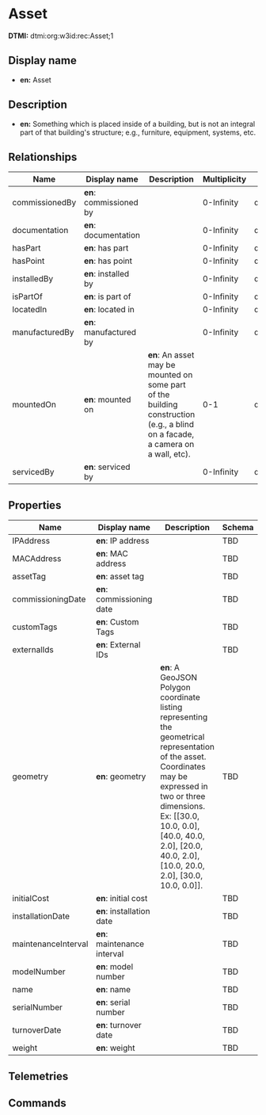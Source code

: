# Asset
**DTMI:** dtmi:org:w3id:rec:Asset;1
## Display name
- **en:** Asset
## Description
- **en:** Something which is placed inside of a building, but is not an integral part of that building's structure; e.g., furniture, equipment, systems, etc.
## Relationships
|Name|Display name|Description|Multiplicity|Target|Properties|
|-|-|-|-|-|-|
|commissionedBy|**en**: commissioned by||0-Infinity|dtmi:org:w3id:rec:Agent;1|
|documentation|**en**: documentation||0-Infinity|dtmi:org:w3id:rec:Document;1|
|hasPart|**en**: has part||0-Infinity|dtmi:org:w3id:rec:Asset;1|
|hasPoint|**en**: has point||0-Infinity|dtmi:org:brickschema:schema:Brick:Point;1|
|installedBy|**en**: installed by||0-Infinity|dtmi:org:w3id:rec:Agent;1|
|isPartOf|**en**: is part of||0-Infinity|dtmi:org:w3id:rec:Asset;1|
|locatedIn|**en**: located in||0-Infinity|dtmi:org:w3id:rec:Space;1|
|manufacturedBy|**en**: manufactured by||0-Infinity|dtmi:org:w3id:rec:Agent;1|
|mountedOn|**en**: mounted on|**en**: An asset may be mounted on some part of the building construction (e.g., a blind on a facade, a camera on a wall, etc).|0-1|dtmi:org:w3id:rec:BuildingElement;1|
|servicedBy|**en**: serviced by||0-Infinity|dtmi:org:w3id:rec:Agent;1|
## Properties
|Name|Display name|Description|Schema|Writeable|
|-|-|-|-|-|
|IPAddress|**en**: IP address||TBD|True
|MACAddress|**en**: MAC address||TBD|True
|assetTag|**en**: asset tag||TBD|True
|commissioningDate|**en**: commissioning date||TBD|True
|customTags|**en**: Custom Tags||TBD|True
|externalIds|**en**: External IDs||TBD|True
|geometry|**en**: geometry|**en**: A GeoJSON Polygon coordinate listing representing the geometrical representation of the asset. Coordinates may be expressed in two or three dimensions. Ex: [[30.0, 10.0, 0.0], [40.0, 40.0, 2.0], [20.0, 40.0, 2.0], [10.0, 20.0, 2.0], [30.0, 10.0, 0.0]].|TBD|True
|initialCost|**en**: initial cost||TBD|True
|installationDate|**en**: installation date||TBD|True
|maintenanceInterval|**en**: maintenance interval||TBD|True
|modelNumber|**en**: model number||TBD|True
|name|**en**: name||TBD|True
|serialNumber|**en**: serial number||TBD|True
|turnoverDate|**en**: turnover date||TBD|True
|weight|**en**: weight||TBD|True
## Telemetries
## Commands

